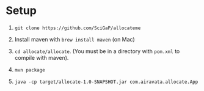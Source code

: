 Setup
======

1. `git clone https://github.com/SciGaP/allocateme`

2. Install maven with `brew install maven` (on Mac)

3. `cd allocate/allocate`. (You must be in a directory with `pom.xml` to compile with maven).

4. `mvn package`

5. `java -cp target/allocate-1.0-SNAPSHOT.jar com.airavata.allocate.App`
